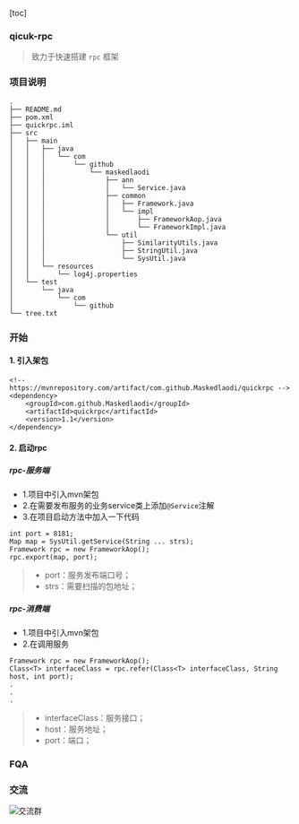 
[toc]

### qicuk-rpc
> 致力于快速搭建 `rpc` 框架

### 项目说明
```
.
├── README.md
├── pom.xml
├── quickrpc.iml
├── src
│   ├── main
│   │   ├── java
│   │   │   └── com
│   │   │       └── github
│   │   │           └── maskedlaodi
│   │   │               ├── ann
│   │   │               │   └── Service.java
│   │   │               ├── common
│   │   │               │   ├── Framework.java
│   │   │               │   └── impl
│   │   │               │       ├── FrameworkAop.java
│   │   │               │       └── FrameworkImpl.java
│   │   │               └── util
│   │   │                   ├── SimilarityUtils.java
│   │   │                   ├── StringUtil.java
│   │   │                   └── SysUtil.java
│   │   └── resources
│   │       └── log4j.properties
│   └── test
│       └── java
│           └── com
│               └── github
└── tree.txt
```

### 开始
#### 1. 引入架包
```
<!-- https://mvnrepository.com/artifact/com.github.Maskedlaodi/quickrpc -->
<dependency>
    <groupId>com.github.Maskedlaodi</groupId>
    <artifactId>quickrpc</artifactId>
    <version>1.1</version>
</dependency>
```

#### 2. 启动rpc
##### rpc-服务端
* 1.项目中引入mvn架包
* 2.在需要发布服务的业务service类上添加`@Service`注解
* 3.在项目启动方法中加入一下代码
```
int port = 8181;
Map map = SysUtil.getService(String ... strs);
Framework rpc = new FrameworkAop();
rpc.export(map, port);
```
> - port：服务发布端口号；
> - strs：需要扫描的包地址；

##### rpc-消费端
* 1.项目中引入mvn架包
* 2.在调用服务
```
Framework rpc = new FrameworkAop();
Class<T> interfaceClass = rpc.refer(Class<T> interfaceClass, String host, int port);
.
.
.
```
> - interfaceClass：服务接口；
> - host：服务地址；
> - port：端口；

### FQA

### 交流
![交流群](http://img.jinzantech.com/31571898034_.pic_hd.jpg)